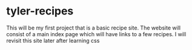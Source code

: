 # tyler-recipes

This will be my first project that is a basic recipe site. The website will consist of a main index page which will have links to a few recipes. I will revisit this site later after learning css